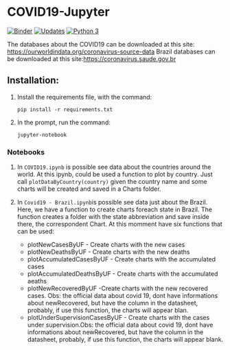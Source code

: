 # COVID19-Jupyter

[![Binder](https://mybinder.org/badge_logo.svg)](https://mybinder.org/v2/gh/WanderWashington/COVID19-Jupyter/master)
[![Updates](https://pyup.io/repos/github/WanderWashington/COVID19-Jupyter/shield.svg)](https://pyup.io/repos/github/WanderWashington/COVID19-Jupyter/)
[![Python 3](https://pyup.io/repos/github/WanderWashington/COVID19-Jupyter/python-3-shield.svg)](https://pyup.io/repos/github/WanderWashington/COVID19-Jupyter/)


The databases about the COVID19 can be downloaded at this site: https://ourworldindata.org/coronavirus-source-data
Brazil databases can be downloaded at this site:https://coronavirus.saude.gov.br


## Installation:
1.  Install the requirements file, with the command:

    ```pip install -r requirements.txt```

2.  In the prompt, run the command:

    ```jupyter-notebook```


### Notebooks
1.   In ```COVID19.ipynb``` is possible see data about the countries around the world. At this ipynb, could be used a function to plot by country. Just call ```plotDataByCountry(country)``` given the country name and some charts will be created and saved in a Charts folder.

2.  In ```Covid19 - Brazil.ipynb```is possible see data just about the Brazil. Here, we have a function to create charts foreach state in Brazil. The function creates a folder with the state abbreviation and save inside there, the correspondent Chart. At this momment have six functions that can be used:
    * plotNewCasesByUF  - Create charts with the  new cases
    * plotNewDeathsByUF - Create charts with the  new deaths
    * plotAccumulatedCasesByUF - Create charts with the accumulated cases
    * plotAccumulatedDeathsByUF - Create charts with the  accumulated aeaths
    * plotNewRecoveredByUF -Create charts with the new recovered cases. Obs: the official data about covid 19, dont have informations about newRecovered, but have the column in the datasheet, probably, if use this function, the charts will appear blan.
    * plotUnderSupervisionCasesByUF - Create charts with the cases under supervision.Obs: the official data about covid 19, dont have informations about newRecovered, but have the column in the datasheet, probably, if use this function, the charts will appear blank.
 
 
  
